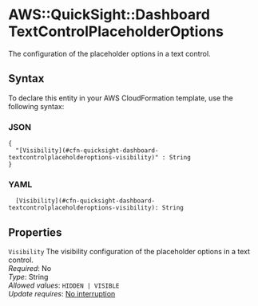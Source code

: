# AWS::QuickSight::Dashboard TextControlPlaceholderOptions<a name="aws-properties-quicksight-dashboard-textcontrolplaceholderoptions"></a>

The configuration of the placeholder options in a text control\.

## Syntax<a name="aws-properties-quicksight-dashboard-textcontrolplaceholderoptions-syntax"></a>

To declare this entity in your AWS CloudFormation template, use the following syntax:

### JSON<a name="aws-properties-quicksight-dashboard-textcontrolplaceholderoptions-syntax.json"></a>

```
{
  "[Visibility](#cfn-quicksight-dashboard-textcontrolplaceholderoptions-visibility)" : String
}
```

### YAML<a name="aws-properties-quicksight-dashboard-textcontrolplaceholderoptions-syntax.yaml"></a>

```
  [Visibility](#cfn-quicksight-dashboard-textcontrolplaceholderoptions-visibility): String
```

## Properties<a name="aws-properties-quicksight-dashboard-textcontrolplaceholderoptions-properties"></a>

`Visibility`  <a name="cfn-quicksight-dashboard-textcontrolplaceholderoptions-visibility"></a>
The visibility configuration of the placeholder options in a text control\.  
*Required*: No  
*Type*: String  
*Allowed values*: `HIDDEN | VISIBLE`  
*Update requires*: [No interruption](https://docs.aws.amazon.com/AWSCloudFormation/latest/UserGuide/using-cfn-updating-stacks-update-behaviors.html#update-no-interrupt)